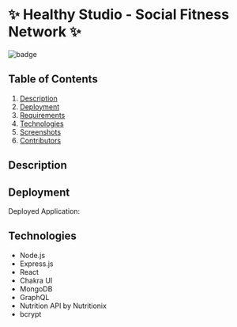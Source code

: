 # ✨ Healthy Studio - Social Fitness Network ✨

![badge](https://img.shields.io/badge/license-MIT-brightgreen)

## Table of Contents

1. [Description](#description)
2. [Deployment](#deployment)
3. [Requirements](#project-requirements)
4. [Technologies](#technologies)
5. [Screenshots](#screenshots)
6. [Contributors](#contributors)

## Description


## Deployment

Deployed Application: 

## Technologies

- Node.js
- Express.js
- React
- Chakra UI
- MongoDB
- GraphQL
- Nutrition API by Nutritionix
- bcrypt
